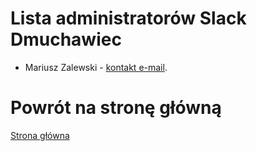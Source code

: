 # Lista administratorów Slack Dmuchawiec

* Mariusz Zalewski - [kontakt e-mail](mailto:mariusz@zalewscy.eu).

# Powrót na stronę główną

[Strona główna](../README.md)
